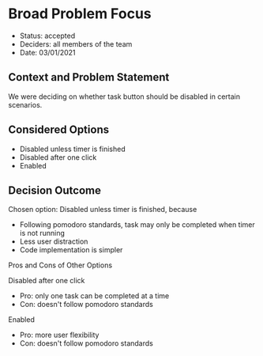 # Broad Problem Focus

* Status: accepted
* Deciders: all members of the team
* Date: 03/01/2021

## Context and Problem Statement

We were deciding on whether task button should be disabled in certain scenarios.

## Considered Options

* Disabled unless timer is finished
* Disabled after one click
* Enabled

## Decision Outcome

Chosen option: Disabled unless timer is finished, because

* Following pomodoro standards, task may only be completed when timer is not running
* Less user distraction
* Code implementation is simpler

Pros and Cons of Other Options

Disabled after one click

* Pro: only one task can be completed at a time 
* Con: doesn't follow pomodoro standards

Enabled

* Pro: more user flexibility
* Con: doesn't follow pomodoro standards
